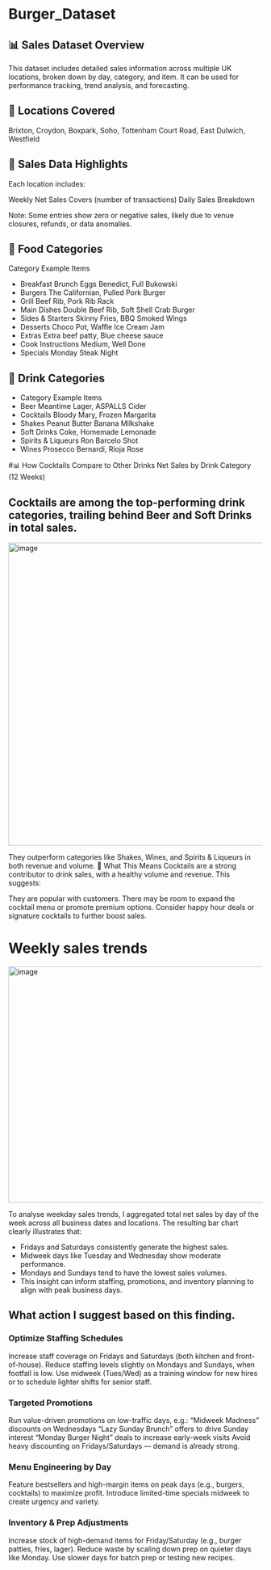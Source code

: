 # Burger_Dataset

## 📊 Sales Dataset Overview
This dataset includes detailed sales information across multiple UK locations, broken down by day, category, and item. It can be used for performance tracking, trend analysis, and forecasting.

## 📍 Locations Covered
Brixton, Croydon, Boxpark, Soho, Tottenham Court Road, East Dulwich, Westfield

## 📅 Sales Data Highlights
Each location includes:

Weekly Net Sales
Covers (number of transactions)
Daily Sales Breakdown

Note: Some entries show zero or negative sales, likely due to venue closures, refunds, or data anomalies.

## 🍔 Food Categories
Category	Example Items
- Breakfast Brunch	Eggs Benedict, Full Bukowski
- Burgers	The Californian, Pulled Pork Burger
- Grill	Beef Rib, Pork Rib Rack
- Main Dishes	Double Beef Rib, Soft Shell Crab Burger
- Sides & Starters	Skinny Fries, BBQ Smoked Wings
- Desserts	Choco Pot, Waffle Ice Cream Jam
- Extras	Extra beef patty, Blue cheese sauce
- Cook Instructions	Medium, Well Done
- Specials	Monday Steak Night

## 🍹 Drink Categories
- Category	Example Items
- Beer	Meantime Lager, ASPALLS Cider
- Cocktails	Bloody Mary, Frozen Margarita
- Shakes	Peanut Butter Banana Milkshake
- Soft Drinks	Coke, Homemade Lemonade
- Spirits & Liqueurs	Ron Barcelo Shot
- Wines	Prosecco Bernardi, Rioja Rose

#📊 How Cocktails Compare to Other Drinks
Net Sales by Drink Category (12 Weeks)

## Cocktails are among the top-performing drink categories, trailing behind Beer and Soft Drinks in total sales.

<img width="1000" height="600" alt="image" src="https://github.com/user-attachments/assets/cc330e91-9a5a-4155-9826-3ef8b31036ee" />

They outperform categories like Shakes, Wines, and Spirits & Liqueurs in both revenue and volume.
🧠 What This Means
Cocktails are a strong contributor to drink sales, with a healthy volume and revenue. This suggests:

They are popular with customers.
There may be room to expand the cocktail menu or promote premium options.
Consider happy hour deals or signature cocktails to further boost sales.

# Weekly sales trends
<img width="1262" height="468" alt="image" src="https://github.com/user-attachments/assets/ce48de07-df8e-40c0-9344-7cfeac735acc" />

To analyse weekday sales trends, I aggregated total net sales by day of the week across all business dates and locations. The resulting bar chart clearly illustrates that:

- Fridays and Saturdays consistently generate the highest sales.
- Midweek days like Tuesday and Wednesday show moderate performance.
- Mondays and Sundays tend to have the lowest sales volumes.
- This insight can inform staffing, promotions, and inventory planning to align with peak business days.

## What action I suggest based on this finding.

### Optimize Staffing Schedules
Increase staff coverage on Fridays and Saturdays (both kitchen and front-of-house).
Reduce staffing levels slightly on Mondays and Sundays, when footfall is low.
Use midweek (Tues/Wed) as a training window for new hires or to schedule lighter shifts for senior staff.

### Targeted Promotions
Run value-driven promotions on low-traffic days, e.g.:
“Midweek Madness” discounts on Wednesdays
“Lazy Sunday Brunch” offers to drive Sunday interest
“Monday Burger Night” deals to increase early-week visits
Avoid heavy discounting on Fridays/Saturdays — demand is already strong.

### Menu Engineering by Day
Feature bestsellers and high-margin items on peak days (e.g., burgers, cocktails) to maximize profit.
Introduce limited-time specials midweek to create urgency and variety.

### Inventory & Prep Adjustments
Increase stock of high-demand items for Friday/Saturday (e.g., burger patties, fries, lager).
Reduce waste by scaling down prep on quieter days like Monday.
Use slower days for batch prep or testing new recipes.



